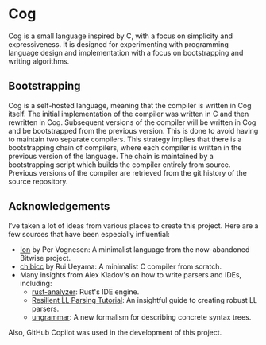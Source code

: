 # Cog

Cog is a small language inspired by C, with a focus on simplicity and expressiveness. It is designed for experimenting with programming language design and implementation with a focus on bootstrapping and writing algorithms.

## Bootstrapping

Cog is a self-hosted language, meaning that the compiler is written in Cog itself. The initial implementation of the compiler was written in C and then rewritten in Cog. Subsequent versions of the compiler will be written in Cog and be bootstrapped from the previous version. This is done to avoid having to maintain two separate compilers. This strategy implies that there is a bootstrapping chain of compilers, where each compiler is written in the previous version of the language. The chain is maintained by a bootstrapping script which builds the compiler entirely from source. Previous versions of the compiler are retrieved from the git history of the source repository.

## Acknowledgements

I’ve taken a lot of ideas from various places to create this project. Here are a few sources that have been especially influential:

- [Ion](https://github.com/pervognsen/bitwise/blob/master/noir/noir/noir.ion) by Per Vognesen: A minimalist language from the now-abandoned Bitwise project.
- [chibicc](https://github.com/rui314/chibicc) by Rui Ueyama: A minimalist C compiler from scratch.
- Many insights from Alex Kladov's on how to write parsers and IDEs, including:
    - [rust-analyzer](https://rust-analyzer.github.io/): Rust's IDE engine.
    - [Resilient LL Parsing Tutorial](https://matklad.github.io/2023/05/21/resilient-ll-parsing-tutorial.html): An insightful guide to creating robust LL parsers.
    - [ungrammar](https://rust-analyzer.github.io/blog/2020/10/24/introducing-ungrammar.html): A new formalism for describing concrete syntax trees.

Also, GitHub Copilot was used in the development of this project.
